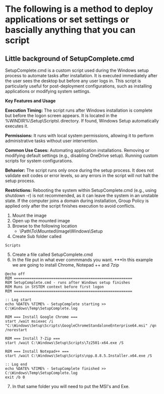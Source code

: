 # The following is a method to deploy applications or set settings or bascially anything that you can script
## Little background of SetupComplete.cmd


SetupComplete.cmd is a custom script used during the Windows setup process to automate tasks after installation. It is executed immediately after the user sees the desktop but before any user logs in. This script is particularly useful for post-deployment configurations, such as installing applications or modifying system settings.

**Key Features and Usage**

**Execution Timing:** The script runs after Windows installation is complete but before the logon screen appears. It is located in the %WINDIR%\Setup\Scripts\ directory. If found, Windows Setup automatically executes it.

**Permissions:** It runs with local system permissions, allowing it to perform administrative tasks without user intervention.

**Common Use Cases:** Automating application installations. Removing or modifying default settings (e.g., disabling OneDrive setup). Running custom scripts for system configurations.

**Behavior:** The script runs only once during the setup process. It does not validate exit codes or error levels, so any errors in the script will not halt the setup process.

**Restrictions:** Rebooting the system within SetupComplete.cmd (e.g., using shutdown -r) is not recommended, as it can leave the system in an unstable state. If the computer joins a domain during installation, Group Policy is applied only after the script finishes execution to avoid conflicts.




1. Mount the image
2. Open up the mounted image
3. Browse to the following location
    - \Path\To\Mounted\Image\Windows\Setup
4. Create Sub folder called
```
Scripts
```
5. Create a file called SetupComplete.cmd
6. In the file put in what ever commmands you want.
***In this example we are going to install Chrome, Notepad ++ and 7zip

```
@echo off
REM ======================================================
REM SetupComplete.cmd - runs after Windows setup finishes
REM Runs in SYSTEM context before first logon
REM ======================================================

:: Log start
echo %DATE% %TIME% - SetupComplete starting >> C:\Windows\Temp\SetupComplete.log

REM === Install Google Chrome ===
start /wait msiexec /i "C:\Windows\Setup\Scripts\GoogleChromeStandaloneEnterprise64.msi" /qn /norestart

REM === Install 7-Zip ===
start /wait C:\Windows\Setup\Scripts\7z2501-x64.exe /S

REM === Install Notepad++ ===
start /wait C:\Windows\Setup\Scripts\npp.8.8.5.Installer.x64.exe /S

:: Log end
echo %DATE% %TIME% - SetupComplete finished >> C:\Windows\Temp\SetupComplete.log
exit /b 0
```
7. In that same folder you will need to put the MSI's and Exe. 